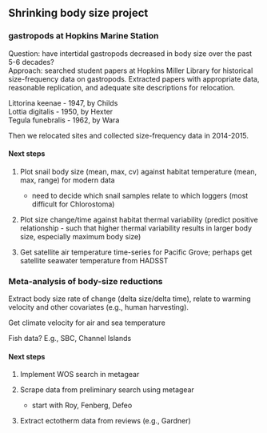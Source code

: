 Shrinking body size project 
----------------------------

### gastropods at Hopkins Marine Station

Question: have intertidal gastropods decreased in body size over the past 5-6 decades?  
Approach: searched student papers at Hopkins Miller Library for historical size-frequency data on gastropods.
Extracted papers with appropriate data, reasonable replication, and adequate site descriptions for relocation. 

Littorina keenae - 1947, by Childs  
Lottia digitalis - 1950, by Hexter  
Tegula funebralis - 1962, by Wara  

Then we relocated sites and collected size-frequency data in 2014-2015.  


####  Next steps

1. Plot snail body size (mean, max, cv) against habitat temperature (mean, max, range) for modern data
    - need to decide which snail samples relate to which loggers (most difficult for Chlorostoma)
    
2. Plot size change/time against habitat thermal variability (predict positive relationship - such that higher thermal variability results in larger body size, especially maximum body size)

3. Get satellite air temperature time-series for Pacific Grove; perhaps get satellite seawater temperature from HADSST


### Meta-analysis of body-size reductions

Extract body size rate of change (delta size/delta time), relate to warming velocity and other covariates (e.g., human harvesting). 

Get climate velocity for air and sea temperature

Fish data? E.g., SBC, Channel Islands

#### Next steps

1. Implement WOS search in metagear

2. Scrape data from preliminary search using metagear
    - start with Roy, Fenberg, Defeo
    
3. Extract ectotherm data from reviews (e.g., Gardner)



